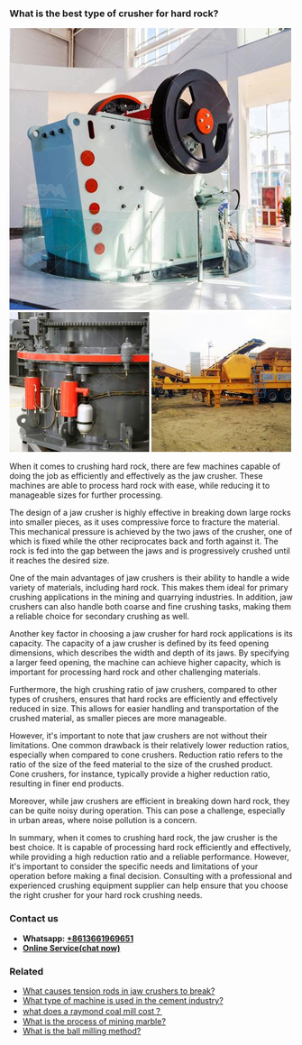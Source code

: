 <h3>What is the best type of crusher for hard rock?</h3><img src='1701743416.jpg' alt=''><p>When it comes to crushing hard rock, there are few machines capable of doing the job as efficiently and effectively as the jaw crusher. These machines are able to process hard rock with ease, while reducing it to manageable sizes for further processing.</p><p>The design of a jaw crusher is highly effective in breaking down large rocks into smaller pieces, as it uses compressive force to fracture the material. This mechanical pressure is achieved by the two jaws of the crusher, one of which is fixed while the other reciprocates back and forth against it. The rock is fed into the gap between the jaws and is progressively crushed until it reaches the desired size.</p><p>One of the main advantages of jaw crushers is their ability to handle a wide variety of materials, including hard rock. This makes them ideal for primary crushing applications in the mining and quarrying industries. In addition, jaw crushers can also handle both coarse and fine crushing tasks, making them a reliable choice for secondary crushing as well.</p><p>Another key factor in choosing a jaw crusher for hard rock applications is its capacity. The capacity of a jaw crusher is defined by its feed opening dimensions, which describes the width and depth of its jaws. By specifying a larger feed opening, the machine can achieve higher capacity, which is important for processing hard rock and other challenging materials.</p><p>Furthermore, the high crushing ratio of jaw crushers, compared to other types of crushers, ensures that hard rocks are efficiently and effectively reduced in size. This allows for easier handling and transportation of the crushed material, as smaller pieces are more manageable.</p><p>However, it's important to note that jaw crushers are not without their limitations. One common drawback is their relatively lower reduction ratios, especially when compared to cone crushers. Reduction ratio refers to the ratio of the size of the feed material to the size of the crushed product. Cone crushers, for instance, typically provide a higher reduction ratio, resulting in finer end products.</p><p>Moreover, while jaw crushers are efficient in breaking down hard rock, they can be quite noisy during operation. This can pose a challenge, especially in urban areas, where noise pollution is a concern.</p><p>In summary, when it comes to crushing hard rock, the jaw crusher is the best choice. It is capable of processing hard rock efficiently and effectively, while providing a high reduction ratio and a reliable performance. However, it's important to consider the specific needs and limitations of your operation before making a final decision. Consulting with a professional and experienced crushing equipment supplier can help ensure that you choose the right crusher for your hard rock crushing needs.</p><h3>Contact us</h3><ul><li><strong>Whatsapp:&nbsp;<a href="https://wa.me/8613661969651">+8613661969651</a></strong></li><li><a href="https://swt.shibang-china.com/?git&amp;zhl&amp;What is the best type of crusher for hard rock"><strong>Online Service(chat now)</strong></a></li></ul><h3>Related</h3><ul><li><a href='What causes tension rods in jaw crushers to break.md'>What causes tension rods in jaw crushers to break?</a></li><li><a href='What type of machine is used in the cement industry.md'>What type of machine is used in the cement industry?</a></li><li><a href='what does a raymond coal mill cost？.md'>what does a raymond coal mill cost？</a></li><li><a href='What is the process of mining marble.md'>What is the process of mining marble?</a></li><li><a href='What is the ball milling method.md'>What is the ball milling method?</a></li></ul>